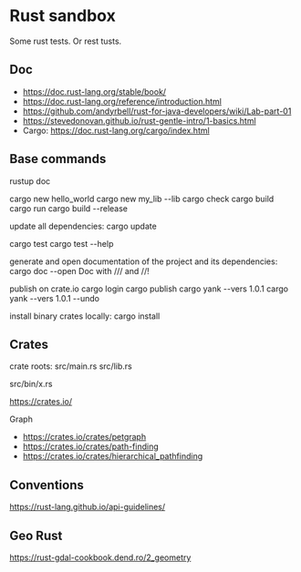 # Rust sandbox

Some rust tests. Or rest tusts.

## Doc

- https://doc.rust-lang.org/stable/book/
- https://doc.rust-lang.org/reference/introduction.html
- https://github.com/andyrbell/rust-for-java-developers/wiki/Lab-part-01
- https://stevedonovan.github.io/rust-gentle-intro/1-basics.html
- Cargo: https://doc.rust-lang.org/cargo/index.html

## Base commands

rustup doc

cargo new hello_world
cargo new my_lib --lib
cargo check
cargo build
cargo run
cargo build --release

update all dependencies:
cargo update

cargo test
cargo test --help

generate and open documentation of the project and its dependencies:
cargo doc --open
Doc with /// and //!

publish on crate.io
cargo login
cargo publish
cargo yank --vers 1.0.1
cargo yank --vers 1.0.1 --undo

install binary crates locally:
cargo install


## Crates

crate roots:
src/main.rs
src/lib.rs

src/bin/x.rs




https://crates.io/

Graph

- https://crates.io/crates/petgraph
- https://crates.io/crates/path-finding
- https://crates.io/crates/hierarchical_pathfinding

## Conventions

https://rust-lang.github.io/api-guidelines/


## Geo Rust

https://rust-gdal-cookbook.dend.ro/2_geometry

